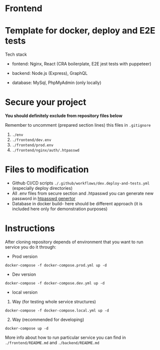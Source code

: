 # Frontend

# Template for docker, deploy and E2E tests

Tech stack
- fontend: Nginx, React (CRA boilerplate, E2E jest tests with puppeteer)

- backend: Node.js (Express), GraphQL

- database: MySql, PhpMyAdmin (only locally)

# Secure your project

**You should definitely exclude from repository files below**

Remember to uncomment (prepared section lines) this files in `.gitignore`
1. `./env`
2. `./frontend/dev.env`
3. `./frontend/prod.env`
4. `./frontend/nginx/auth/.htpasswd`

# Files to modification
* Github CI/CD scripts `./.github/workflows/dev.deploy-and-tests.yml` (especially deploy directories)
* All .env files from secure section and .htpasswd you can generate new password in 
[htpasswd genertor](http://aspirine.org/htpasswd_en.html)
* Database in docker build- here should be different approach (it is included here only for demonstration purposes)

# Instructions

After cloning repository depends of environment that you want to run service you do it through:

* Prod version
```
docker-compose -f docker-compose.prod.yml up -d
```
* Dev version
```
docker-compose -f docker-compose.dev.yml up -d
```
* local version

1. Way (for testing whole service structures)
```
docker-compose -f docker-compose.local.yml up -d
```
2. Way (recommended for developing)
```
docker-compose up -d
```
More info about how to run particular service you can find in `./frontend/README.md` and `./backend/README.md`